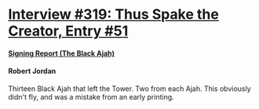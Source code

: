 # [Interview #319: Thus Spake the Creator, Entry #51](https://www.theoryland.com/intvmain.php?i=319#51)

#### [Signing Report (The Black Ajah)](http://www.oocities.org/area51/stargate/8513/creator-black.htm)

#### Robert Jordan

Thirteen Black Ajah that left the Tower. Two from each Ajah. This obviously didn't fly, and was a mistake from an early printing.


